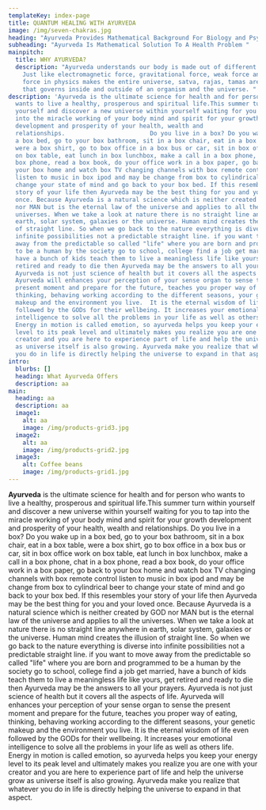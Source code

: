 ```yaml
---
templateKey: index-page
title: QUANTUM HEALING WITH AYURVEDA
image: /img/seven-chakras.jpg
heading: "Ayurveda Provides Mathematical Background For Biology and Psychology "
subheading: "Ayurveda Is Mathematical Solution To A Health Problem "
mainpitch:
  title: WHY AYURVEDA?
  description: "Ayurveda understands our body is made out of different energies .
    Just like electromagnetic force, gravitational force, weak force and strong
    force in physics makes the entire universe, satva, rajas, tamas are energies
    that governs inside and outside of an organism and the universe. "
description: 'Ayurveda is the ultimate science for health and for person who
  wants to live a healthy, prosperous and spiritual life.This summer turn within
  yourself and discover a new universe within yourself waiting for you to tap
  into the miracle working of your body mind and spirit for your growth
  development and prosperity of your health, wealth and
  relationships.                        Do you live in a box? Do you wake up in
  a box bed, go to your box bathroom, sit in a box chair, eat in a box table,
  were a box shirt, go to box office in a box bus or car, sit in box office work
  on box table, eat lunch in box lunchbox, make a call in a box phone, chat in a
  box phone, read a box book, do your office work in a box paper, go back to
  your box home and watch box TV changing channels with box remote control
  listen to music in box ipod and may be change from box to cylindrical beer to
  change your state of mind and go back to your box bed. If this resembles your
  story of your life then Ayurveda may be the best thing for you and your loved
  once. Because Ayurveda is a natural science which is neither created by GOD
  nor MAN but is the eternal law of the universe and applies to all the
  universes. When we take a look at nature there is no straight line anywhere in
  earth, solar system, galaxies or the universe. Human mind creates the illusion
  of straight line. So when we go back to the nature everything is diverse into
  infinite possibilities not a predictable straight line. if you want to move
  away from the predictable so called "life" where you are born and programmed
  to be a human by the society go to school, college find a job get married,
  have a bunch of kids teach them to live a meaningless life like yours, get
  retired and ready to die then Ayurveda may be the answers to all your prayers.
  Ayurveda is not just science of health but it covers all the aspects of life.
  Ayurveda will enhances your perception of your sense organ to sense the
  present moment and prepare for the future, teaches you proper way of eating,
  thinking, behaving working according to the different seasons, your genetic
  makeup and the environment you live.  It is the eternal wisdom of life even
  followed by the GODs for their wellbeing. It increases your emotional
  intelligence to solve all the problems in your life as well as others life.
  Energy in motion is called emotion, so ayurveda helps you keep your energy
  level to its peak level and ultimately makes you realize you are one with your
  creator and you are here to experience part of life and help the universe grow
  as universe itself is also growing. Ayurveda make you realize that whatever
  you do in life is directly helping the universe to expand in that aspect.  '
intro:
  blurbs: []
  heading: What Ayurveda Offers
  description: aa
main:
  heading: aa
  description: aa
  image1:
    alt: aa
    image: /img/products-grid3.jpg
  image2:
    alt: aa
    image: /img/products-grid2.jpg
  image3:
    alt: Coffee beans
    image: /img/products-grid1.jpg
---
```

  **Ayurveda** is the ultimate science for health and for person who wants to live a
  healthy, prosperous and spiritual life.This summer turn within yourself and
  discover a new universe within yourself waiting for you to tap into the
  miracle working of your body mind and spirit for your growth development and
  prosperity of your health, wealth and relationships.                        Do
  you live in a box? Do you wake up in a box bed, go to your box bathroom, sit
  in a box chair, eat in a box table, were a box shirt, go to box office in a
  box bus or car, sit in box office work on box table, eat lunch in box
  lunchbox, make a call in a box phone, chat in a box phone, read a box book, do
  your office work in a box paper, go back to your box home and watch box TV
  changing channels with box remote control listen to music in box ipod and may
  be change from box to cylindrical beer to change your state of mind and go
  back to your box bed. If this resembles your story of your life then Ayurveda
  may be the best thing for you and your loved once. Because Ayurveda is a
  natural science which is neither created by GOD nor MAN but is the eternal law
  of the universe and applies to all the universes. When we take a look at
  nature there is no straight line anywhere in earth, solar system, galaxies or
  the universe. Human mind creates the illusion of straight line. So when we go
  back to the nature everything is diverse into infinite possibilities not a
  predictable straight line. if you want to move away from the predictable so
  called "life" where you are born and programmed to be a human by the society
  go to school, college find a job get married, have a bunch of kids teach them
  to live a meaningless life like yours, get retired and ready to die then
  Ayurveda may be the answers to all your prayers. Ayurveda is not just science
  of health but it covers all the aspects of life. Ayurveda will enhances your
  perception of your sense organ to sense the present moment and prepare for the
  future, teaches you proper way of eating, thinking, behaving working according
  to the different seasons, your genetic makeup and the environment you live. 
  It is the eternal wisdom of life even followed by the GODs for their
  wellbeing. It increases your emotional intelligence to solve all the problems
  in your life as well as others life. Energy in motion is called emotion, so
  ayurveda helps you keep your energy level to its peak level and ultimately
  makes you realize you are one with your creator and you are here to experience
  part of life and help the universe grow as universe itself is also growing.
  Ayurveda make you realize that whatever you do in life is directly helping the
  universe to expand in that aspect.